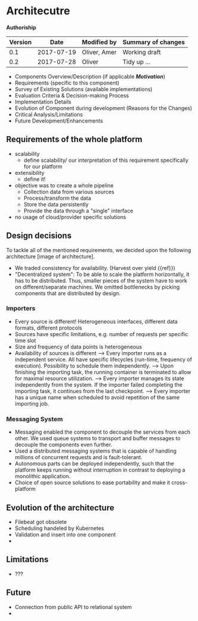 # Architecutre

**Authoriship**

|Version|Date|Modified by|Summary of changes|
|-------|----|-----------|------------------|
|  0.1  | 2017-07-19 | Oliver, Amer | Working draft |
|  0.2  | 2017-07-28 | Oliver | Tidy up ... |


* Components Overview/Description (if applicable ___Motivation___)
* Requirements (specific to this component)
* Survey of Existing Solutions (available implementations)
* Evaluation Criteria & Decision-making Process
* Implementation Details
* Evolution of Component during development (Reasons for the Changes)
* Critical Analysis/Limitations
* Future Development/Enhancements

## Requirements of the whole platform

- scalability
  - define scalability/ our interpretation of this requirement specifically for our platform
- extensibility
  - define it!
- objective was to create a whole pipeline
  - Collection data from various sources
  - Process/transform the data
  - Store the data persistently
  - Provide the data through a "single" interface
- no usage of cloud/provider specific solutions

## Design decisions

To tackle all of the mentioned requirements, we decided upon the following architecture [image of architecture].
- We traded consistency for availability. (Harvest over yield {{ref}})
- "Decentralized system": To be able to scale the platform horizontally, it has to be distributed. Thus, smaller pieces of the system have to work on different/separate machines. We omitted bottlenecks by picking components that are distributed by design.

### Importers
- Every source is different! Heterogeneous interfaces, different data formats, different protocols
- Sources have specific limitations, e.g. number of requests per specific time slot
- Size and frequency of data points is heterogeneous
- Availability of sources is different
--> Every importer runs as a independent service. All have specific lifecycles (run-time, frequency of execution). Possibility to schedule them independently.
--> Upon finishing the importing task, the running container is terminated to allow for maximal resource utilization.
--> Every importer manages its state independently from the system. If the importer failed completing the importing task, it continues from the last checkpoint.
--> Every importer has a unique name when scheduled to avoid repetition of the same importing job.

### Messaging System

- Messaging enabled the component to decouple the services from each other. We used queue systems to transport and buffer messages to decouple the components even further.
- Used a distributed messaging systems that is capable of handling millions of concurrent requests and is fault-tolerant.
- Autonomous parts can be deployed independently, such that the platform keeps running without interruption in contrast to deploying a monolithic application.
- Choice of open source solutions to ease portability and make it cross-platform

## Evolution of the architecture

- Filebeat got obsolete
- Scheduling handeled by Kubernetes
- Validation and insert into one component
-

## Limitations

- ???

## Future

- Connection from public API to relational system
-
